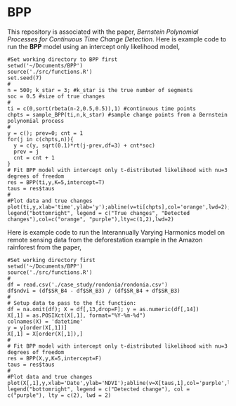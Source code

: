 # BPP
This repository is associated with the paper, *Bernstein Polynomial Processes for Continuous Time Change Detection*. Here is example code to run the **BPP** model using an intercept only likelihood model,
```
#Set working directory to BPP first
setwd('~/Documents/BPP')
source('./src/functions.R')
set.seed(7)
#
n = 500; k_star = 3; #k_star is the true number of segments
soc = 0.5 #size of true changes
#
ti = c(0,sort(rbeta(n-2,0.5,0.5)),1) #continuous time points
chpts = sample_BPP(ti,n,k_star) #sample change points from a Bernstein polynomial process
#
y = c(); prev=0; cnt = 1
for(j in c(chpts,n)){
  y = c(y, sqrt(0.1)*rt(j-prev,df=3) + cnt*soc)
  prev = j
  cnt = cnt + 1
}
# Fit BPP model with intercept only t-distributed likelihood with nu=3 degrees of freedom
res = BPP(ti,y,K=5,intercept=T)
taus = res$taus
#
#Plot data and true changes
plot(ti,y,xlab='time',ylab='y');abline(v=ti[chpts],col='orange',lwd=2);abline(v=ti[taus],col='purple',lty=2,lwd=2)
legend("bottomright", legend = c("True changes", "Detected changes"),col=c("orange", "purple"),lty=c(1,2),lwd=2)
```
Here is example code to run the Interannually Varying Harmonics model on remote sensing data from the deforestation example in the Amazon rainforest from the paper,
```
#Set working directory first
setwd('~/Documents/BPP')
source('./src/functions.R')
#
df = read.csv('./case_study/rondonia/rondonia.csv')
df$ndvi = (df$SR_B4 - df$SR_B3) / (df$SR_B4 + df$SR_B3)
#
# Setup data to pass to the fit function:
df = na.omit(df); X = df[,13,drop=F]; y = as.numeric(df[,14])
X[,1] = as.POSIXct(X[,1], format="%Y-%m-%d")
colnames(X) = 'datetime'
y = y[order(X[,1])]
X[,1] = X[order(X[,1]),]
#
# Fit BPP model with intercept only t-distributed likelihood with nu=3 degrees of freedom
res = BPP(X,y,K=5,intercept=F)
taus = res$taus
#
#Plot data and true changes
plot(X[,1],y,xlab='Date',ylab='NDVI');abline(v=X[taus,1],col='purple',lty=2,lwd=2);
legend("bottomright", legend = c("Detected change"), col = c("purple"), lty = c(2), lwd = 2)
```
